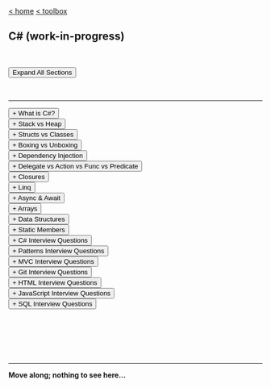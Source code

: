 <div style="display: inline-block;">
<a class="link" href="http://oclipa.github.io/">&lt; home</a>
<a class="link" href="http://oclipa.github.io/toolbox.html">&lt; toolbox</a>
</div> 

## C# (work-in-progress)

&nbsp;

<button type="button" id="toggle-all" value="none">Expand All Sections</button>

&nbsp;

-------------------------------------------------------------------------------------------------------

<div id="intro">  
<button type="button" class="collapsible">+ What is C#?</button>
<div class="content" style="display: none;" markdown="1">

C# is an object-oriented, type-safe, and managed language that is compiled by .Net framework to generate Microsoft Intermediate Language.

</div>
</div>

<div id="memory">
<button type="button" class="collapsible">+ Stack vs Heap</button>
<div class="content" style="display: none;" markdown="1">

### Stack:
  * Contiguous memory.
  * A stack consists of frames; each frame corresponds to a method/function call.  A pointer references the current frame.
  * When a method is called, all of its value-types (and pointers) are stored as a frame which is pushed onto the top of the stack.
  * When the method returns, the frame for that method is popped off the stack (releasing the memory) and the pointer moves down to the next frame (i.e. the calling method).

### Heap:
   * Dynamic memory which can be allocated at will.
   * Can be fragmented since no guarantee which memory will be available at time objects are written.
   * Creating a reference-type objects reserves memory for the objects, plus overhead for the pointer, plus overhead for memory management.
   * When a reference-type objects is no longer referenced from the stack (or another objects), it is available to be garbage collected (which happens on occasion).

</div>
</div>

<div id="structs">  
<button type="button" class="collapsible">+ Structs vs Classes</button>  
<div class="content" style="display: none;" markdown="1">

### Structs:

```csharp
public struct MyStruct
{
    public float number;
    public byte flags;
    public byte index;
}
```
   * Value-type (entire object stored in a single memory location).
   * Supports inheritance.
   * Allocated on the stack (if local to a function) or on the heap (if a class member).
   * Cannot be null (unless Nullable<> is used)
   * Memory overhead is: (total size of fields) + (memory alignment padding)
   * Unless using the `ref` keyword, structs are always copied when passed into functions.
      * When using `ref` the stack address of the value type is passed, rather than a copy of the value type.
   * Once out of scope, memory location is immediately available to be overwritten.
   * Memory is contiguous, so may improve memory access patterns and CPU caching.
  
   * Cons: 
      * Cannot usually have multiple objects reference the same struct; each requires its own copy of the struct.
      * Large structs can be slow to copy, which can impact performance.
      * Boxing a struct (i.e. converting it in an objects) can impact performance

### Classes:

```csharp
public class MyStruct
{
    public float number;
    public byte flags;
    public byte index;
}
```
   * Reference-type (object is referenced by a pointer).
   * Supports inheritance.
   * Allocated on the heap.
   * Can be null (if pointer is not assigned to a memory location)
   * Memory overhead is: (total size of fields) + (8 byte pointer) + (16 byte memory management).
   * References to a class are passed between methods (rather than the class itself).
   * Once out of scope, the memory location is available to be garbage collected (which may not happen immediately).
   * Memory can be fragmented.

  * Cons: 
     * Extra memory overhead (which may not be immediately removed when the objects is no longer referenced)
     * objects require initialization, which can impact performance.
     * Memory fragmentation can lead to slower performance.

</div>
</div>

<div id="boxing">  
<button type="button" class="collapsible">+ Boxing vs Unboxing</button>
<div class="content" style="display: none;" markdown="1">

Boxing is the conversion of a value type to an reference type, or any interface face type implemented by the value type.

Boxing a value type creates an object instance containing the value and stores it on the heap.

e.g. `object o = 100;`

Unboxing is the reverse of this process:

e.g. `int x = (int)o;`

</div>
</div>

<div id="dependency">    
<button type="button" class="collapsible">+ Dependency Injection</button>   
<div class="content" style="display: none;" markdown="1">

* Constructor dependency
* Property dependency
* Method dependency

</div>
</div>

<div id="delegates">   
<button type="button" class="collapsible">+ Delegate vs Action vs Func vs Predicate</button>   
<div class="content" style="display: none;" markdown="1">

**Be sure to also read the section on Closures.**

   * ### Delegate:
      * An older, generic form of Action, Func and Predicate.
      * Nowadays, prefer Action and Func, which are generally less complex and easier to read.
      
```csharp
class Program
{
    public delegate int CalculateIt(int x, in y);

    static void Main(string[] args)
    {
        CalculateIt calc = Add;
        // Prints out "Result = 9"
        Console.WriteLine("Result = " + calc(4, 5));    

        calc = Subtract;
        // Prints out "Result = -1"
        Console.WriteLine("Result = " + calc(1, 2));
    }

    static int Add(int a, in b)
    {
        return a + b;
    }

    static void Subtract(int a, in b)
    {
        return a - b;
    }
}
```
      * TODO: A multicast delegate
      * Nowadays, prefer Action and Func, which are generally less complex and easier to read.

   * ### Action&lt;T&gt;: 
      * Return type must be `void`
      
```csharp
class Program
{
    static void Main(string[] args)
    {
        Action<int, int> calc = Add;
        // Prints out "Result = 9"
        calc(4, 5);           

        calc = Subtract;
        // Prints out "Result = -1"
        calc(4, 5);           

        Action<int, int> anonymousAction = (a, b) => { 
          Console.WriteLine("Result = " + (a + b)); 
        };

        // Prints out "Result = 9"
        anonymousAction.Invoke(4, 5);  
    }

    static void Add(int a, in b)
    {
        Console.WriteLine("Result = " + (a + b));
    }

    static void Subtract(int a, in b)
    {
        Console.WriteLine("Result = " + (a - b));
    }
}
```

   * ### Func&lt;T&gt;:
      * Must return a value

```csharp
class Program
{
    static void Main(string[] args)
    {
        // note: Func<in, in, out>
        Func<int, int, int> calc = Add;
        // Prints out "Result = 9"
        Console.WriteLine("Result = " 
                           + calc(4, 5));    
 
        calc = Subtract;
        // Prints out "Result = -1"
        Console.WriteLine("Result = " 
                            + calc(4, 5));    
        
        Func<int, int, int> anonFunc = 
                 (a, b) => { return a + b; };
                
        // Prints out "Result = 9"
        Console.WriteLine("Result = " 
                    + anonFunc.Invoke(4, 5));    
    }

    static int Add(int a, in b)
    {
        return a + b;
    }
    
    static int Subtract(int a, in b)
    {
        return a - b;
    }
}
```

   * ### Predicate&lt;T&gt;:
      * A special case of Func that only returns a bool.
      
</div>
</div>

<div id="closures">  
<button type="button" class="collapsible">+ Closures</button> 
<div class="content" style="display: none;" markdown="1">

Closures are used to encapsulate variables with the methods that require them.  

There are two basic uses cases:
1. Storing the state of data to be used in a particular method at a later time.
1. Hiding data but leaving it accessible to a particular method.

They are particularly relevant to Delegates (including Action, Func and Predicate), since they mean that the state of arguments can be read at the time they are called, not at the time they are instantiated.  However, this does means that care must be taken to ensure the correct values are applied.  

For example, in the following code the output will be the number 10 ten times, rather than the expected 0 to 9:

```csharp
delegate void Printer();

static void Main()
{
    List<Printer> printers = 
             new List<Printer>();
    
    int i=0;
    for(; i < 10; i++)
    {
        printers.Add(delegate { 
            Console.WriteLine(i); 
        });
    }

    foreach (var printer in printers)
    {
        printer();
    }
}
```
At first glance, the above code would seem to indicate that `i` is incremented for each new delegate added to `printers`, however in practice what happens is that the compiler has associated the delegates with the variable `i` and the runtime will use whatever the value of `i` is at the time the delegate method is called (in the `foreach` loop).

Conceptually, the compiler does something like this:

```csharp
// "replace" the delegate with a closure
// that includes the method and any variables
// if depends on.
class PrinterClosure
{
    public int CurrentI;
    public void Printer() => 
          Console.WriteLine(this.currentI);
}

static void Main()
{
    // "replace" all references to
    // Printer with PrinterClosure
    List<PrinterClosure> printers = 
                new List<PrinterClosure>();
    
    int i=0;
    for(; i < 10; i++)
    {
        // PrinterClosure is assigned a value
        // for i, but doesn't use it here
        printers.Add(
            new PrinterClosure() { i } 
        );
    }

    foreach (PrinterClosure printer in printers)
    {
        // PrinterClosure now picks up the
        // value of i (10)
        printer.CurrentI = i;
        printer.printer();
    }
}
```

To avoid this, the value of `i` should be passed as an argument, rather than as a scoped variable:

```csharp
delegate void Printer(int i);

static void Main()
{
    List<Printer> printers = 
              new List<Printer>();
    
    int i=0;
    for(; i < 10; i++)
    {
        printers.Add(delegate(i) { 
            Console.WriteLine(i); 
        });
    }

    foreach (var printer in printers)
    {
        // prints out 0..9 as expected
        printer();
    }
}
```

In this case, the compiler (again, conceptually) generates a closure similar to the following:

```csharp
class PrinterClosure
{
    // i will be scoped to 
    // the Printer method
    public void Printer(int i) => {
        Console.WriteLine(i);
    };
}
```

</div>
</div>

<div id="linq">  
<button type="button" class="collapsible">+ Linq</button> 
<div class="content" style="display: none;" markdown="1">

Further info: [https://docs.microsoft.com/en-us/dotnet/api/system.linq.enumerable](https://docs.microsoft.com/en-us/dotnet/api/system.linq.enumerable)

### Where

```csharp
IEnumerable<TSource> result = 
    Where<TSource>(
        IEnumerable<TSource>, Func<TSource,Boolean>
    );

var result = source.Where(o => o.Prop == x);
```

### Select

```csharp
IEnumerable<TSource> result = 
    Select<TSource,TResult>(
        IEnumerable<TSource>, Func<TSource,TResult>
    );

var result = source.Select(o => new { 
                     Prop1 = o.Prop1; 
                     Prop2 = o.Prop2 
             });
```

### OrderBy

```csharp
IEnumerable<TSource> result = 
    OrderBy<TSource,TKey>(
        IEnumerable<TSource>, Func<TSource,TKey>
    );

var result = source.OrderBy(o => o.Prop);
```

### OrderByDescending

```csharp
IEnumerable<TSource> result = 
    OrderByDescending<TSource,TKey>(
        IEnumerable<TSource>, Func<TSource,TKey>
    )

var result = source.OrderByDescending(o => o.Prop);
```

### ThenByDescending

```csharp
IEnumerable<TSource> result = 
    OrderBy[...].
    ThenByDescending(
        IEnumerable<TSource>, Func<TSource,TKey>
    );

var result = source.OrderBy(o => o.Prop1).
               ThenByDescending(o => o.Prop2);
```

### Join

```csharp
var result = source1.Join(source2, 
                     o1 => o1.Prop1, 
                     o2 => o2.Prop1, 
                     (o1, o2) => new 
                         {
                             o1.Prop1,
                             o1.Prop2,
                             o2.Prop3,
                             o2.Prop4
                         }
                     );
```

### GroupBy

```csharp
var result = source1.GroupBy(o => o.Prop).
                 Select(grp => new {
                     PropId = grp.Key,
                     PropCount = grp.Count()
                 }
             );
```

### Take

```csharp
// select top 3

var result = source.Where(
                     o => o.Prop == x).
                     Take(3);
```

### Skip

```csharp
// uses a mixture of query syntax and lambda syntax

var result = (from o in source
                where o.Prop1 == x
                orderby o.Prop2
                select o).Skip(2).Take(3);
```

### Single

```csharp
// throws an exception if no elements

var result = source.Single(
                 o => o.Prop == x
             );
```

### SingleOrDefault

```csharp
// returns null if no elements

var result = source.SingleOrDefault(
                 o => o.Prop == x
             );
```

### DefaultIfEmpty

```csharp
// returns a new OClass instance if no elements

var result = source.Where(o => o.Prop == x).
                 DefaultIfEmpty(new OClass()).
                 Single();
```

### Last

```csharp
// First, Last and ElementAt used in same way

var result = source.Where(o => o.Prop == x).
                 OrderBy(o => o.Prop).
                 Last();
```

### SingleOrDefault

```csharp
// returns 0 if no elements

var result = source.Where(o => o.Prop == x).
                 Select(o => o.Prop).
                 SingleOrDefault();
```

### ToArray

```csharp
// uses query syntax

string[] result = (from o in source
                select o.Prop).ToArray();
```

### ToDictionary

```csharp
// uses lambda syntax

Dictionary<int, OClass> result = 
        source.ToDictionary(o => o.IntProp);

// uses a mixture of query syntax and 
// lambda syntax

Dictionary<string, double> result = 
  (from og in
    (from o1 in source1
     join o2 in source2 on o1.Prop equals o2.Prop
     select new { o2.StrProp, o1.DblProp})
      group og by og.StrProp into g
      select g).
        ToDictionary(g => g.Key, 
                     g => g.Max(og => og.DblProp)
        );
```

### ToList

```csharp
// uses query syntax

List<OClass> res = (from o in source
                    where o.Prop > x
                    orderby o.Prop
                   ).ToList();
```

### ToLookup

```sharp
ILookup<int, string> result = 
    source.toLookup(o => 
                    o.IntProp, o.StrProp
    );
```
</div>
</div>

<div> 
<button type="button" class="collapsible">+ Async & Await</button> 
<div class="content" style="display: none;" markdown="1">

If an `async` method calls another method or function using the `await` keyword, the calling method will return instantly at the point `await` is called; any instructions after the `await` will not complete until after the awaited method completes.

In the following example, the output from the program will be null, since `result` will not be initialized until after `Task.Delay(5)` returns, which will not happen until after WriteLine() is called.

```csharp
class Program {
  private static string result;
 
  static void Main() {
    SaySomething();
    Console.WriteLine(result);
  }
 
  static async Task<string> SaySomething() {
    await Task.Delay(5);
    result = "Hello world!";
    return “Something”;
  }
}
```

An alternative approach would be to use `Thread.Sleep(5)`, rather than `Task.Delay(5)`, since this will cause the main thread to block until the `Sleep()` method returns, so that `result` will be initialized before the `SaySomething` method returns.  In this case, the program will return `Hello world!`.
</div>
</div>

<div id="arrays">   
<button type="button" class="collapsible">+ Arrays</button>   
<div class="content" style="display: none;" markdown="1">

See: [Arrays](http://zetcode.com/lang/csharp/arrays/)
And: [Join](https://www.geeksforgeeks.org/c-sharp-join-method-set-1/)  (and Split)

* Jagged Arrays

</div>
</div>

<div>  
<button type="button" class="collapsible">+ Data Structures</button>  
<div class="content" style="display: none;" markdown="1">

Should create a separate page that goes through these in depth

### Array
### ArrayList
### Stack
### Queue
### LinkedList<T> (Doubly-Linked List)
### HashTable
### Dictionary<TKey, TValue>
### SortedSet<T> (Red-Black Tree)

See [here](https://stackoverflow.com/questions/1806511/objects-that-represent-trees).

### Singly-Linked List
### Skip List
### Binary Search Tree
### Cartesian Tree
### B-Tree
### Splay Tree
### AVL Tree
### KD Tree

</div>
</div>

<div id="static"> 
<button type="button" class="collapsible">+ Static Members</button>   
<div class="content" style="display: none;" markdown="1">

See [here](https://www.toptal.com/c-sharp/interview-questions) - see example using TestStatic class

</div>
</div>

<div id="interview-csharp"> 
<button type="button" class="collapsible">+ C# Interview Questions</button>   
<div class="content" style="display: none;" markdown="1">

<div id="interview-encapsulation"> 
  <button type="button" class="collapsible">+ What is Encapsulation?<br/>
    <code class="ex">data + behaviour = class</code>
  </button>   
<div class="content" style="display: none;" markdown="1">

As the name suggestions, Encapsulation is the combination of an objects data and behaviours in a single unit, e.g. a Class.

The benefits of encapsulation are:
1. protection of data
1. control of accessibility
1. reduction of complexity (allows extensibility)
1. improved maintainability (reduces coupling between objects)

</div>
</div>

<div id="interview-inheritance"> 
  <button type="button" class="collapsible">+ What is Inheritance?<br/>
    <code class="ex">
Inheritance is the ability for multiple derived classes with similar features to be treated as objects of a common base class (or interface). 
To prevent inheritance of a class, use 'sealed class'.
To stop inheritance of a virtual or abstract member, use 'sealed override myMember'.
    </code>
  </button>   
<div class="content" style="display: none;" markdown="1">

```cs
using System;

namespace Sandbox
{
    public class Car
    {
        public int Wheels { get { return 4; } }
    }

    public class Audi : Car { }
    public class BMW : Car { }

    class Program
    {
        static void Main(string[] args)
        {
            Car myAudi = new Audi();
            Car myBmw = new BMW();

            Console.WriteLine(myAudi.Wheels); // 4
            Console.WriteLine(myBmw.Wheels); // 4
        }
    }
}
```
  
</div>
</div>

<div id="interview-polymorphism"> 
  <button type="button" class="collapsible">+ What is Polymorphism?<br/>
    <code class="ex">
Polymorphism is the ability for derived classes to override properties of a common base class.
Static = Overloading
Dynamic = Interfaces, Abstract Classes, Virtual Members
   </code>
  </button>   
<div class="content" style="display: none;" markdown="1">

```cs
using System;

namespace Sandbox
{
    public interface IVehicle
    {
        int Wheels { get; }
    }

    public class Car : IVehicle
    {
        public int Wheels { get { return 4; } }
    }

    public class Bike : IVehicle
    {
        public int Wheels { get { return 2; } }
    }

    class Program
    {
        static void Main(string[] args)
        {
            IVehicle myCar = new Car();
            IVehicle myBike = new Bike();

            Console.WriteLine(myCar.Wheels); // 4
            Console.WriteLine(myBike.Wheels); // 2
        }
    }
}
```

</div>
</div>

<div id="interview-abstraction"> 
  <button type="button" class="collapsible">+ What is Abstraction?<br/>
    <code class="ex">
Abstraction hiding internal implementation details by making a class/interface as 'abstract' as possible.
    </code>
  </button>   
<div class="content" style="display: none;" markdown="1">

```cs
using System;

namespace Sandbox
{
    public interface IVehicle
    {
        void Start();
    }

    public class Car : IVehicle
    {
        public void Start() { startEngine(); }
        private void startEngine()
        {
            Console.WriteLine("Brrm brrm");
        }
    }

    public class Bike : IVehicle
    {
        public void Start() { startPeddling(); }
        private void startPeddling()
        {
            Console.WriteLine("Puff puff");
        }
    }

    class Program
    {
        static void Main(string[] args)
        {
            IVehicle myCar = new Car();
            IVehicle myBike = new Bike();

            myCar.Start(); // Brrm Brrm
            myBike.Start(); // Puff puff
        }
    }
}
```
</div>
</div>

<div id="interview-classvsobj"> 
  <button type="button" class="collapsible">+ What is the difference between a Class and an Object?<br/>
    <code class="ex">
Class = Definition of an object.
Object = Instantiation of an class.
    </code>
  </button>   
<div class="content" style="display: none;" markdown="1">

</div>
</div>

<div id="interview-accessmodifiers"> 
  <button type="button" class="collapsible">+ What are Class Access Modifiers?<br/>
    <code class="ex">
public, internal protected, private, protected internal, private protected
    </code>
  </button>   
<div class="content" style="display: none;" markdown="1">

Modifiers are used to provide some control over how the API is used.

* `public` = Accessible anywhere within the project.
* `internal` = Accessible only within the assembly.
* `protected` = Accessible only within the current class and its derived classes.
* `private` = Accessible only within the current class.
* `protected internal` = Accessible anywhere within the assembly, and in any derived classes in the project.
* `private protected` = Accessible within any derived classes in the assembly. 

</div>
</div>

<div id="interview-whilevsfor"> 
  <button type="button" class="collapsible">+ What is the difference between a While and a For loop?<br/>
    <code class="ex">xxxxxxxx</code>
  </button>   
<div class="content" style="display: none;" markdown="1">

</div>
</div>

<div id="interview-dowhilevswhile"> 
  <button type="button" class="collapsible">+ What is the difference between Do-While and a While loop?<br/>
    <code class="ex">xxxxxxxx</code>
  </button>   
<div class="content" style="display: none;" markdown="1">

</div>
</div>

<div id="interview-continuevsbreak"> 
  <button type="button" class="collapsible">+ What is the difference between Continue and Break?<br/>
    <code class="ex">xxxxxxxx</code>
  </button>   
<div class="content" style="display: none;" markdown="1">

</div>
</div>

<div id="interview-abstractvsvirtual"> 
  <button type="button" class="collapsible">+ What is the difference between Abstract and Virtual?<br/>
    <code class="ex">xxxxxxxx</code>
  </button>   
<div class="content" style="display: none;" markdown="1">

</div>
</div>

<div id="interview-partial"> 
  <button type="button" class="collapsible">+ What is a Partial Class?<br/>
    <code class="ex">xxxxxxxx</code>
  </button>   
<div class="content" style="display: none;" markdown="1">

</div>
</div>

<div id="interview-sealed"> 
  <button type="button" class="collapsible">+ What is a Sealed Class?<br/>
    <code class="ex">xxxxxxxx</code>
  </button>   
<div class="content" style="display: none;" markdown="1">

</div>
</div>


<div id="interview-interfacevsabstract"> 
  <button type="button" class="collapsible">+ What is the difference between an Interface and an Abstract Class?<br/>
    <code class="ex">xxxxxxxx</code>
  </button>   
<div class="content" style="display: none;" markdown="1">

</div>
</div>

<div id="interview-accessmodifiers"> 
  <button type="button" class="collapsible">+ What are Interface Access Modifiers?<br/>
    <code class="ex">xxxxxxxx</code>
  </button>   
<div class="content" style="display: none;" markdown="1">

</div>
</div>

<div id="interview-multipleinterfaces"> 
  <button type="button" class="collapsible">+ How can you use multiple Interfaces in a single Class?<br/>
    <code class="ex">xxxxxxxx</code>
  </button>   
<div class="content" style="display: none;" markdown="1">

</div>
</div>

<div id="interview-static"> 
  <button type="button" class="collapsible">+ What is the difference between Static and Non-Static?<br/>
    <code class="ex">xxxxxxxx</code>
  </button>   
<div class="content" style="display: none;" markdown="1">

</div>
</div>

<div id="interview-const"> 
  <button type="button" class="collapsible">+ What is the difference between Const and Read-Only?<br/>
    <code class="ex">xxxxxxxx</code>
  </button>   
<div class="content" style="display: none;" markdown="1">

</div>
</div>

<div id="interview-overload"> 
  <button type="button" class="collapsible">+ What is the difference between Overriding and Overloading?<br/>
    <code class="ex">xxxxxxxx</code>
  </button>   
<div class="content" style="display: none;" markdown="1">

</div>
</div>

<div id="interview-hiding"> 
  <button type="button" class="collapsible">+ How can a method be hidden?<br/>
    <code class="ex">xxxxxxxx</code>
  </button>   
<div class="content" style="display: none;" markdown="1">

</div>
</div>

<div id="interview-privateconstruct"> 
  <button type="button" class="collapsible">+ Why used a Private Constructor?<br/>
    <code class="ex">xxxxxxxx</code>
  </button>   
<div class="content" style="display: none;" markdown="1">

</div>
</div>

<div id="interview-privateconstruct"> 
  <button type="button" class="collapsible">+ Why use a Static Constructor?<br/>
    <code class="ex">xxxxxxxx</code>
  </button>   
<div class="content" style="display: none;" markdown="1">

</div>
</div>

<div id="interview-string"> 
  <button type="button" class="collapsible">+ What is the difference between String and StringBuilder?<br/>
    <code class="ex">xxxxxxxx</code>
  </button>   
<div class="content" style="display: none;" markdown="1">

</div>
</div>

<div id="interview-passbyvalue"> 
  <button type="button" class="collapsible">+ What is Pass By Value?<br/>
    <code class="ex">xxxxxxxx</code>
  </button>   
<div class="content" style="display: none;" markdown="1">

</div>
</div>

<div id="interview-passbyrefeence"> 
  <button type="button" class="collapsible">+ What is Pass By Reference?<br/>
    <code class="ex">xxxxxxxx</code>
  </button>   
<div class="content" style="display: none;" markdown="1">

</div>
</div>

<div id="interview-refvsout"> 
  <button type="button" class="collapsible">+ What is difference between Ref and Out?<br/>
    <code class="ex">xxxxxxxx</code>
  </button>   
<div class="content" style="display: none;" markdown="1">

</div>
</div>

<div id="interview-boxing"> 
  <button type="button" class="collapsible">+ What are Boxing and Unboxing?<br/>
    <code class="ex">xxxxxxxx</code>
  </button>   
<div class="content" style="display: none;" markdown="1">

</div>
</div>

<div id="interview-structvsclass"> 
  <button type="button" class="collapsible">+ What is the difference between Struct and Class?<br/>
    <code class="ex">xxxxxxxx</code>
  </button>   
<div class="content" style="display: none;" markdown="1">

</div>
</div>

<div id="interview-asvsis"> 
  <button type="button" class="collapsible">+ What is the difference between As and Is?<br/>
    <code class="ex">xxxxxxxx</code>
  </button>   
<div class="content" style="display: none;" markdown="1">

</div>
</div>

<div id="interview-exceptions"> 
  <button type="button" class="collapsible">+ What is the difference between Throw Exception and Throw?<br/>
    <code class="ex">xxxxxxxx</code>
  </button>   
<div class="content" style="display: none;" markdown="1">

</div>
</div>

<div id="interview-tryblock"> 
  <button type="button" class="collapsible">+ Can you have a Try Block without a Catch?<br/>
    <code class="ex">xxxxxxxx</code>
  </button>   
<div class="content" style="display: none;" markdown="1">

</div>
</div>

<div id="interview-finally"> 
  <button type="button" class="collapsible">+ Why would you use Finally?<br/>
    <code class="ex">xxxxxxxx</code>
  </button>   
<div class="content" style="display: none;" markdown="1">

</div>
</div>

<div id="interview-attribute"> 
  <button type="button" class="collapsible">+ What is an Attribute?<br/>
    <code class="ex">xxxxxxxx</code>
  </button>   
<div class="content" style="display: none;" markdown="1">

</div>
</div>

<div id="interview-getset"> 
  <button type="button" class="collapsible">+ What are Get and Set?<br/>
    <code class="ex">xxxxxxxx</code>
  </button>   
<div class="content" style="display: none;" markdown="1">

</div>
</div>

<div id="interview-closure"> 
  <button type="button" class="collapsible">+ When would you use a Closure?<br/>
    <code class="ex">xxxxxxxx</code>
  </button>   
<div class="content" style="display: none;" markdown="1">

</div>
</div>

<div id="interview-caching"> 
  <button type="button" class="collapsible">+ What is Caching?<br/>
    <code class="ex">xxxxxxxx</code>
  </button>   
<div class="content" style="display: none;" markdown="1">

</div>
</div>

<div id="interview-genericconstraints"> 
  <button type="button" class="collapsible">+ Can you set Constraints on Generic Classes?<br/>
    <code class="ex">xxxxxxxx</code>
  </button>   
<div class="content" style="display: none;" markdown="1">

</div>
</div>

<div id="interview-extensions"> 
  <button type="button" class="collapsible">+ What are Extension Methods?<br/>
    <code class="ex">xxxxxxxx</code>
  </button>   
<div class="content" style="display: none;" markdown="1">

</div>
</div>

<div id="interview-anontype"> 
  <button type="button" class="collapsible">+ What is an Anonymous Type?<br/>
    <code class="ex">xxxxxxxx</code>
  </button>   
<div class="content" style="display: none;" markdown="1">

</div>
</div>

<div id="interview-dllvsexe"> 
  <button type="button" class="collapsible">+ What is the difference between an EXE and a DLL?<br/>
    <code class="ex">xxxxxxxx</code>
  </button>   
<div class="content" style="display: none;" markdown="1">

</div>
</div>

<div id="interview-gac"> 
  <button type="button" class="collapsible">+ What is the GAC?<br/>
    <code class="ex">xxxxxxxx</code>
  </button>   
<div class="content" style="display: none;" markdown="1">

</div>
</div>

<div id="interview-objpool"> 
  <button type="button" class="collapsible">+ What is an Object Pool?<br/>
    <code class="ex">xxxxxxxx</code>
  </button>   
<div class="content" style="display: none;" markdown="1">

</div>
</div>

<div id="interview-defvsimed"> 
  <button type="button" class="collapsible">+ What is Deferred Execution vs Immediate Execution?<br/>
    <code class="ex">xxxxxxxx</code>
  </button>   
<div class="content" style="display: none;" markdown="1">

</div>
</div>

<div id="interview-stream"> 
  <button type="button" class="collapsible">+ What is a Stream?<br/>
    <code class="ex">xxxxxxxx</code>
  </button>   
<div class="content" style="display: none;" markdown="1">

</div>
</div>

<div id="interview-tddvsddd"> 
  <button type="button" class="collapsible">+ What are TDD and DDD?<br/>
    <code class="ex">xxxxxxxx</code>
  </button>   
<div class="content" style="display: none;" markdown="1">

</div>
</div>

<div id="interview-kiss"> 
  <button type="button" class="collapsible">+ What does KISS mean in OOP?<br/>
    <code class="ex">xxxxxxxx</code>
  </button>   
<div class="content" style="display: none;" markdown="1">

</div>
</div>

<div id="interview-dry"> 
  <button type="button" class="collapsible">+ What does DRY mean in OOP?<br/>
    <code class="ex">xxxxxxxx</code>
  </button>   
<div class="content" style="display: none;" markdown="1">

</div>
</div>

<div id="interview-yagni"> 
  <button type="button" class="collapsible">+ What does YAGNI mean in OOP?<br/>
    <code class="ex">xxxxxxxx</code>
  </button>   
<div class="content" style="display: none;" markdown="1">

</div>
</div>

<div id="interview-tda"> 
  <button type="button" class="collapsible">+ What does TDA mean in OOP?<br/>
    <code class="ex">xxxxxxxx</code>
  </button>   
<div class="content" style="display: none;" markdown="1">

</div>
</div>

<div id="interview-inheritaccessmod"> 
  <button type="button" class="collapsible">+ What are Inheritance Access Modifiers?<br/>
    <code class="ex">xxxxxxxx</code>
  </button>   
<div class="content" style="display: none;" markdown="1">

</div>
</div>

<div id="interview-managed"> 
  <button type="button" class="collapsible">+ What is the difference between Managed and Unmanaged Code?<br/>
    <code class="ex">xxxxxxxx</code>
  </button>   
<div class="content" style="display: none;" markdown="1">

</div>
</div>

<div id="interview-stackvsheap"> 
  <button type="button" class="collapsible">+ What is the difference between the Stack and the Heap?<br/>
    <code class="ex">xxxxxxxx</code>
  </button>   
<div class="content" style="display: none;" markdown="1">

</div>
</div>

<div id="interview-compilation"> 
  <button type="button" class="collapsible">+ How is C# compiled?<br/>
    <code class="ex">xxxxxxxx</code>
  </button>   
<div class="content" style="display: none;" markdown="1">

</div>
</div>

<div id="interview-strongvsweak"> 
  <button type="button" class="collapsible">+ What is the difference between String and Weak Typing?<br/>
    <code class="ex">xxxxxxxx</code>
  </button>   
<div class="content" style="display: none;" markdown="1">

</div>
</div>

<div id="interview-equals"> 
  <button type="button" class="collapsible">+ What is the difference between `Equals()` and `==`?<br/>
    <code class="ex">xxxxxxxx</code>
  </button>   
<div class="content" style="display: none;" markdown="1">

</div>
</div>

<div id="interview-binding"> 
  <button type="button" class="collapsible">+ What is the difference between Early-Binding and Late-Binding?<br/>
    <code class="ex">xxxxxxxx</code>
  </button>   
<div class="content" style="display: none;" markdown="1">

</div>
</div>

<div id="interview-type"> 
  <button type="button" class="collapsible">+ What is the difference between `typeof` and `GetType()`?<br/>
    <code class="ex">xxxxxxxx</code>
  </button>   
<div class="content" style="display: none;" markdown="1">

</div>
</div>

<div id="interview-linq"> 
  <button type="button" class="collapsible">+ What is the difference between LINQ and Stored Procedures?<br/>
    <code class="ex">xxxxxxxx</code>
  </button>   
<div class="content" style="display: none;" markdown="1">

</div>
</div>

<div id="interview-staticthis"> 
  <button type="button" class="collapsible">+ Can you use `this` inside a static method in C#?<br/>
    <code class="ex">xxxxxxxx</code>
  </button>   
<div class="content" style="display: none;" markdown="1">

</div>
</div>

<div id="interview-delegate"> 
  <button type="button" class="collapsible">+ What are Delegates?<br/>
    <code class="ex">xxxxxxxx</code>
  </button>   
<div class="content" style="display: none;" markdown="1">

</div>
</div>

<div id="interview-serialization"> 
  <button type="button" class="collapsible">+ What is the difference between XML and Binary Serialization?<br/>
    <code class="ex">xxxxxxxx</code>
  </button>   
<div class="content" style="display: none;" markdown="1">

</div>
</div>

<div id="interview-genericperf"> 
  <button type="button" class="collapsible">+ How can you improve the Performance of Generic Classes?<br/>
    <code class="ex">xxxxxxxx</code>
  </button>   
<div class="content" style="display: none;" markdown="1">

</div>
</div>

<div id="interview-deadlocksql"> 
  <button type="button" class="collapsible">+ What is the difference between an SQL Deadlock and a C# Deadlock?<br/>
    <code class="ex">xxxxxxxx</code>
  </button>   
<div class="content" style="display: none;" markdown="1">

</div>
</div>

<div id="interview-reflection"> 
  <button type="button" class="collapsible">+ What is Reflection?<br/>
    <code class="ex">xxxxxxxx</code>
  </button>   
<div class="content" style="display: none;" markdown="1">

</div>
</div>

<div id="interview-yield"> 
  <button type="button" class="collapsible">+ What does `yield return` do?<br/>
    <code class="ex">xxxxxxxx</code>
  </button>   
<div class="content" style="display: none;" markdown="1">

</div>
</div>

<div id="interview-list"> 
  <button type="button" class="collapsible">+ What are some common List Interfaces?<br/>
    <code class="ex">xxxxxxxx</code>
  </button>   
<div class="content" style="display: none;" markdown="1">

</div>
</div>

<div id="interview-enumerable"> 
  <button type="button" class="collapsible">+ What is the difference between IEnumerable and IQueryable?<br/>
    <code class="ex">xxxxxxxx</code>
  </button>   
<div class="content" style="display: none;" markdown="1">

</div>
</div>

<div id="interview-threadvsprocess"> 
  <button type="button" class="collapsible">+ What is the difference between a Thread and a Process?<br/>
    <code class="ex">xxxxxxxx</code>
  </button>   
<div class="content" style="display: none;" markdown="1">

</div>
</div>

<div id="interview-deadlocks"> 
  <button type="button" class="collapsible">+ How are Deadlocks handled in Multithreaded Processes?<br/>
    <code class="ex">xxxxxxxx</code>
  </button>   
<div class="content" style="display: none;" markdown="1">

</div>
</div>

<div id="interview-threads"> 
  <button type="button" class="collapsible">+ How are Threads managed?<br/>
    <code class="ex">xxxxxxxx</code>
  </button>   
<div class="content" style="display: none;" markdown="1">

</div>
</div>

<div id="interview-interprocess"> 
  <button type="button" class="collapsible">+ How can you send data between Processes?<br/>
    <code class="ex">xxxxxxxx</code>
  </button>   
<div class="content" style="display: none;" markdown="1">

</div>
</div>

<div id="interview-threadstates"> 
  <button type="button" class="collapsible">+ What states can a Thread have?<br/>
    <code class="ex">xxxxxxxx</code>
  </button>   
<div class="content" style="display: none;" markdown="1">

</div>
</div>

<div id="interview-solid"> 
  <button type="button" class="collapsible">+ What are the SOLID Principles?<br/>
    <code class="ex">xxxxxxxx</code>
  </button>   
<div class="content" style="display: none;" markdown="1">

</div>
</div>

<div id="interview-srp"> 
  <button type="button" class="collapsible">+ What is the SRP SOLID Principle?<br/>
    <code class="ex">xxxxxxxx</code>
  </button>   
<div class="content" style="display: none;" markdown="1">

</div>
</div>

<div id="interview-ocp"> 
  <button type="button" class="collapsible">+ What is the OCP SOLID Principle?<br/>
    <code class="ex">xxxxxxxx</code>
  </button>   
<div class="content" style="display: none;" markdown="1">

</div>
</div>

<div id="interview-lsp"> 
  <button type="button" class="collapsible">+ What is the LSP SOLID Principle?<br/>
    <code class="ex">xxxxxxxx</code>
  </button>   
<div class="content" style="display: none;" markdown="1">

</div>
</div>

<div id="interview-isp"> 
  <button type="button" class="collapsible">+ What is the ISP SOLID Principle?<br/>
    <code class="ex">xxxxxxxx</code>
  </button>   
<div class="content" style="display: none;" markdown="1">

</div>
</div>

<div id="interview-isp"> 
  <button type="button" class="collapsible">+ What is the DIP SOLID Principle?<br/>
    <code class="ex">xxxxxxxx</code>
  </button>   
<div class="content" style="display: none;" markdown="1">

</div>
</div>

<div id="interview-di"> 
  <button type="button" class="collapsible">+ What is Dependency Injection (DI)?<br/>
    <code class="ex">xxxxxxxx</code>
  </button>   
<div class="content" style="display: none;" markdown="1">

</div>
</div>

<div id="interview-ioc"> 
  <button type="button" class="collapsible">+ What is Inversion Of Control (IoC)?<br/>
    <code class="ex">xxxxxxxx</code>
  </button>   
<div class="content" style="display: none;" markdown="1">

</div>
</div>

<div id="interview-dispose"> 
  <button type="button" class="collapsible">+ What is the difference between Dispose and Finalize?<br/>
    <code class="ex">xxxxxxxx</code>
  </button>   
<div class="content" style="display: none;" markdown="1">

</div>
</div>

<div id="interview-gc"> 
  <button type="button" class="collapsible">+ How does Garbage Collection work?<br/>
    <code class="ex">xxxxxxxx</code>
  </button>   
<div class="content" style="display: none;" markdown="1">

</div>
</div>

<div id="interview-querycomp"> 
  <button type="button" class="collapsible">+ What is Query Comprehension/Syntax?<br/>
    <code class="ex">xxxxxxxx</code>
  </button>   
<div class="content" style="display: none;" markdown="1">

</div>
</div>

<div id="interview-covar"> 
  <button type="button" class="collapsible">+ In Generics, what is the difference between Covariance and Contravariance?<br/>
    <code class="ex">xxxxxxxx</code>
  </button>   
<div class="content" style="display: none;" markdown="1">

</div>
</div>

<div id="interview-remoting"> 
  <button type="button" class="collapsible">+ What is .NET Remoting?<br/>
    <code class="ex">xxxxxxxx</code>
  </button>   
<div class="content" style="display: none;" markdown="1">

(include comment about preference for WCF)

</div>
</div>

<div id="interview-assemblyload"> 
  <button type="button" class="collapsible">+ When would you use `Assembly.LoadFrom()` or `Assembly.LoadslFile()`?<br/>
    <code class="ex">xxxxxxxx</code>
  </button>   
<div class="content" style="display: none;" markdown="1">

</div>
</div>

<div id="interview-strongnaming"> 
  <button type="button" class="collapsible">+ What are the benefits of Strongly Named Assemblies?<br/>
    <code class="ex">xxxxxxxx</code>
  </button>   
<div class="content" style="display: none;" markdown="1">

</div>
</div>

<div id="interview-expressiontrees"> 
  <button type="button" class="collapsible">+ What are Expression Trees?<br/>
    <code class="ex">xxxxxxxx</code>
  </button>   
<div class="content" style="display: none;" markdown="1">

</div>
</div>

<div id="interview-cicd"> 
  <button type="button" class="collapsible">+ What is CI/CD?<br/>
    <code class="ex">xxxxxxxx</code>
  </button>   
<div class="content" style="display: none;" markdown="1">

</div>
</div>

<div id="interview-cloud"> 
  <button type="button" class="collapsible">+ What are differences between Cloud and On-Premise?<br/>
    <code class="ex">xxxxxxxx</code>
  </button>   
<div class="content" style="display: none;" markdown="1">

</div>
</div>

<div id="interview-threadparams"> 
  <button type="button" class="collapsible">+ Can a Thread have Parameters?<br/>
    <code class="ex">xxxxxxxx</code>
  </button>   
<div class="content" style="display: none;" markdown="1">

</div>
</div>

<div id="interview-overloadgeneric"> 
  <button type="button" class="collapsible">+ Can you overload a Generic Method?<br/>
    <code class="ex">xxxxxxxx</code>
  </button>   
<div class="content" style="display: none;" markdown="1">

</div>
</div>

<div id="interview-stopthread"> 
  <button type="button" class="collapsible">+ How can you Stop a Thread?<br/>
    <code class="ex">xxxxxxxx</code>
  </button>   
<div class="content" style="display: none;" markdown="1">

</div>
</div>

</div>
</div>

<div id="interview-patterns"> 
<button type="button" class="collapsible">+ Patterns Interview Questions</button>   
<div class="content" style="display: none;" markdown="1">
 
<div id="interview-builder"> 
  <button type="button" class="collapsible">+ What is the Builder Pattern?<br/>
    <code class="ex">xxxxxxxx</code>
  </button>   
<div class="content" style="display: none;" markdown="1">

</div>
</div>
 
<div id="interview-builder"> 
  <button type="button" class="collapsible">+ What is the Factory Pattern?<br/>
    <code class="ex">xxxxxxxx</code>
  </button>   
<div class="content" style="display: none;" markdown="1">

(see page 160)

</div>
</div>
  
<div id="interview-decorator"> 
  <button type="button" class="collapsible">+ What is the Decorator Pattern?<br/>
    <code class="ex">xxxxxxxx</code>
  </button>   
<div class="content" style="display: none;" markdown="1">

</div>
</div>

<div id="interview-chainofreponse"> 
  <button type="button" class="collapsible">+ What is the Chain of Responsibility Pattern?<br/>
    <code class="ex">xxxxxxxx</code>
  </button>   
<div class="content" style="display: none;" markdown="1">

(see page 158)

</div>
</div>

<div id="interview-adapter"> 
  <button type="button" class="collapsible">+ What is the Adapter Pattern?<br/>
    <code class="ex">xxxxxxxx</code>
  </button>   
<div class="content" style="display: none;" markdown="1">

</div>
</div>
 
<div id="interview-iterator"> 
  <button type="button" class="collapsible">+ What is the Iterator Pattern?<br/>
    <code class="ex">xxxxxxxx</code>
  </button>   
<div class="content" style="display: none;" markdown="1">

</div>
</div>
 
<div id="interview-nullobject"> 
  <button type="button" class="collapsible">+ What is the NullObject Pattern?<br/>
    <code class="ex">xxxxxxxx</code>
  </button>   
<div class="content" style="display: none;" markdown="1">

</div>
</div>
 
<div id="interview-visitor"> 
  <button type="button" class="collapsible">+ What is the Visitor Pattern?<br/>
    <code class="ex">xxxxxxxx</code>
  </button>   
<div class="content" style="display: none;" markdown="1">

</div>
</div>


</div>
</div>

<div id="interview-mvc"> 
<button type="button" class="collapsible">+ MVC Interview Questions</button>   
<div class="content" style="display: none;" markdown="1">
 
<div id="interview-getvspost"> 
  <button type="button" class="collapsible">+ What is the difference between GET and POST?<br/>
    <code class="ex">xxxxxxxx</code>
  </button>   
<div class="content" style="display: none;" markdown="1">

</div>
</div>

<div id="interview-controller"> 
  <button type="button" class="collapsible">+ In MVC, what is a Controller?<br/>
    <code class="ex">xxxxxxxx</code>
  </button>   
<div class="content" style="display: none;" markdown="1">

</div>
</div>

<div id="interview-requestflow"> 
  <button type="button" class="collapsible">+ In MVC, what is the Request Flow?<br/>
    <code class="ex">xxxxxxxx</code>
  </button>   
<div class="content" style="display: none;" markdown="1">

</div>
</div>

<div id="interview-mvcdesc"> 
  <button type="button" class="collapsible">+ What is MVC?<br/>
    <code class="ex">xxxxxxxx</code>
  </button>   
<div class="content" style="display: none;" markdown="1">

</div>
</div>

<div id="interview-viewvssession"> 
  <button type="button" class="collapsible">+ What is the difference between ViewState and SessionState?<br/>
    <code class="ex">xxxxxxxx</code>
  </button>   
<div class="content" style="display: none;" markdown="1">

</div>
</div>

<div id="interview-xsd"> 
  <button type="button" class="collapsible">+ What is an XSD file?<br/>
    <code class="ex">xxxxxxxx</code>
  </button>   
<div class="content" style="display: none;" markdown="1">

</div>
</div>

<div id="interview-xml"> 
  <button type="button" class="collapsible">+ What is the difference between an XML Fragment and an XML Document?<br/>
    <code class="ex">xxxxxxxx</code>
  </button>   
<div class="content" style="display: none;" markdown="1">

</div>
</div>

<div id="interview-cors"> 
  <button type="button" class="collapsible">+ What is CORS?<br/>
    <code class="ex">xxxxxxxx</code>
  </button>   
<div class="content" style="display: none;" markdown="1">

</div>
</div>

</div>
</div>

<div id="interview-git"> 
<button type="button" class="collapsible">+ Git Interview Questions</button>   
<div class="content" style="display: none;" markdown="1">
 
<div id="interview-gitreset"> 
  <button type="button" class="collapsible">+ What does `git reset` do?<br/>
    <code class="ex">xxxxxxxx</code>
  </button>   
<div class="content" style="display: none;" markdown="1">

</div>
</div>

<div id="interview-gitpush"> 
  <button type="button" class="collapsible">+ What does `git push origin master` do?<br/>
    <code class="ex">xxxxxxxx</code>
  </button>   
<div class="content" style="display: none;" markdown="1">

</div>
</div>

</div>
</div>

<div id="interview-html"> 
<button type="button" class="collapsible">+ HTML Interview Questions</button>   
<div class="content" style="display: none;" markdown="1">
 
<div id="interview-divspan"> 
  <button type="button" class="collapsible">+ What is the difference between Div and Span?<br/>
    <code class="ex">xxxxxxxx</code>
  </button>   
<div class="content" style="display: none;" markdown="1">

</div>
</div>

<div id="interview-htmlvscss"> 
  <button type="button" class="collapsible">+ Why is it a good idea to split HTML and CSS?<br/>
    <code class="ex">xxxxxxxx</code>
  </button>   
<div class="content" style="display: none;" markdown="1">

</div>
</div>

<div id="interview-classvsid"> 
  <button type="button" class="collapsible">+ What is the difference between Classes and Ids?<br/>
    <code class="ex">xxxxxxxx</code>
  </button>   
<div class="content" style="display: none;" markdown="1">

</div>
</div>

<div id="interview-marginvspadding"> 
  <button type="button" class="collapsible">+ What is the difference between Margin and Padding?<br/>
    <code class="ex">xxxxxxxx</code>
  </button>   
<div class="content" style="display: none;" markdown="1">

</div>
</div>

<div id="interview-hyperlinks"> 
  <button type="button" class="collapsible">+ To which elements can a hyperlink be applied?<br/>
    <code class="ex">xxxxxxxx</code>
  </button>   
<div class="content" style="display: none;" markdown="1">

</div>
</div>

<div id="interview-doctype"> 
  <button type="button" class="collapsible">+ What is the significant of a DocType?<br/>
    <code class="ex">xxxxxxxx</code>
  </button>   
<div class="content" style="display: none;" markdown="1">

</div>
</div>

</div>
</div>

<div id="interview-js"> 
<button type="button" class="collapsible">+ JavaScript Interview Questions</button>   
<div class="content" style="display: none;" markdown="1">
 
<div id="interview-sessionvslocal"> 
  <button type="button" class="collapsible">+ What is the difference between Session Storage and Local Storage?<br/>
    <code class="ex">xxxxxxxx</code>
  </button>   
<div class="content" style="display: none;" markdown="1">

</div>
</div>

<div id="interview-strict"> 
  <button type="button" class="collapsible">+ What does Strict mean?<br/>
    <code class="ex">xxxxxxxx</code>
  </button>   
<div class="content" style="display: none;" markdown="1">

</div>
</div>

<div id="interview-nan"> 
  <button type="button" class="collapsible">+ What does NaN mean?<br/>
    <code class="ex">xxxxxxxx</code>
  </button>   
<div class="content" style="display: none;" markdown="1">

</div>
</div>

<div id="interview-timers"> 
  <button type="button" class="collapsible">+ How do Timers work?<br/>
    <code class="ex">xxxxxxxx</code>
  </button>   
<div class="content" style="display: none;" markdown="1">

</div>
</div>

<div id="interview-timers"> 
  <button type="button" class="collapsible">+ How can you enumerate data types?<br/>
    <code class="ex">xxxxxxxx</code>
  </button>   
<div class="content" style="display: none;" markdown="1">

</div>
</div>

<div id="interview-eventbubble"> 
  <button type="button" class="collapsible">+ How do you define Event Bubbling?<br/>
    <code class="ex">xxxxxxxx</code>
  </button>   
<div class="content" style="display: none;" markdown="1">

</div>
</div>

<div id="interview-eventbubble"> 
  <button type="button" class="collapsible">+ How do you define Event Bubbling?<br/>
    <code class="ex">xxxxxxxx</code>
  </button>   
<div class="content" style="display: none;" markdown="1">

</div>
</div>

<div id="interview-typescript"> 
  <button type="button" class="collapsible">+ What is the difference between TypeScript and JavaScript?<br/>
    <code class="ex">xxxxxxxx</code>
  </button>   
<div class="content" style="display: none;" markdown="1">

</div>
</div>

<div id="interview-casesensitive"> 
  <button type="button" class="collapsible">+ Is JavaScript Case Sensitive?<br/>
    <code class="ex">xxxxxxxx</code>
  </button>   
<div class="content" style="display: none;" markdown="1">

</div>
</div>

<div id="interview-objinheritance"> 
  <button type="button" class="collapsible">+ How does Object Inheritance work in JavaScript?<br/>
    <code class="ex">xxxxxxxx</code>
  </button>   
<div class="content" style="display: none;" markdown="1">

</div>
</div>

<div id="interview-this"> 
  <button type="button" class="collapsible">+ How does the `this` keyword work in JavaScript?<br/>
    <code class="ex">xxxxxxxx</code>
  </button>   
<div class="content" style="display: none;" markdown="1">

(also include notes from section on page 139, related to arrow functions)

</div>
</div>

<div id="interview-ajax"> 
  <button type="button" class="collapsible">+ What is Ajax?<br/>
    <code class="ex">xxxxxxxx</code>
  </button>   
<div class="content" style="display: none;" markdown="1">

</div>
</div>

<div id="interview-privatemembers"> 
  <button type="button" class="collapsible">+ Can you have private members in JavaScript?<br/>
    <code class="ex">xxxxxxxx</code>
  </button>   
<div class="content" style="display: none;" markdown="1">

(add notes from page 142, regarding true private methods)

</div>
</div>

<div id="interview-errors"> 
  <button type="button" class="collapsible">+ What are some types of JavaScript errors?<br/>
    <code class="ex">xxxxxxxx</code>
  </button>   
<div class="content" style="display: none;" markdown="1">

</div>
</div>

<div id="interview-arrays"> 
  <button type="button" class="collapsible">+ How can you empty an array?<br/>
    <code class="ex">xxxxxxxx</code>
  </button>   
<div class="content" style="display: none;" markdown="1">

</div>
</div>

<div id="interview-hoisting"> 
  <button type="button" class="collapsible">+ What is Function Hoisting?<br/>
    <code class="ex">xxxxxxxx</code>
  </button>   
<div class="content" style="display: none;" markdown="1">

</div>
</div>

<div id="interview-deferred"> 
  <button type="button" class="collapsible">+ What is the Deferred Attribute?<br/>
    <code class="ex">xxxxxxxx</code>
  </button>   
<div class="content" style="display: none;" markdown="1">

</div>
</div>

<div id="interview-async"> 
  <button type="button" class="collapsible">+ What is the Async Attribute?<br/>
    <code class="ex">xxxxxxxx</code>
  </button>   
<div class="content" style="display: none;" markdown="1">

</div>
</div>

<div id="interview-innerhtml"> 
  <button type="button" class="collapsible">+ What does `.innerHTML()` do?<br/>
    <code class="ex">xxxxxxxx</code>
  </button>   
<div class="content" style="display: none;" markdown="1">

</div>
</div>

<div id="interview-appendchild"> 
  <button type="button" class="collapsible">+ What does `.appendChild()` do?<br/>
    <code class="ex">xxxxxxxx</code>
  </button>   
<div class="content" style="display: none;" markdown="1">

</div>
</div>

<div id="interview-eval"> 
  <button type="button" class="collapsible">+ What does `.eval()` do?<br/>
    <code class="ex">xxxxxxxx</code>
  </button>   
<div class="content" style="display: none;" markdown="1">

</div>
</div>

<div id="interview-hidecode"> 
  <button type="button" class="collapsible">+ How can you hide code?<br/>
    <code class="ex">xxxxxxxx</code>
  </button>   
<div class="content" style="display: none;" markdown="1">

</div>
</div>

</div>
</div>

<div id="interview-js"> 
<button type="button" class="collapsible">+ SQL Interview Questions</button>   
<div class="content" style="display: none;" markdown="1">

<div id="interview-sqlcommands"> 
  <button type="button" class="collapsible">+ What are common SQL commands?<br/>
    <code class="ex">xxxxxxxx</code>
  </button>   
<div class="content" style="display: none;" markdown="1">

</div>
</div>

<div id="interview-sqlorder"> 
  <button type="button" class="collapsible">+ In what order should SQL commands be used?<br/>
    <code class="ex">xxxxxxxx</code>
  </button>   
<div class="content" style="display: none;" markdown="1">

</div>
</div>

<div id="interview-sqljoin"> 
  <button type="button" class="collapsible">+ What are the different types of Join?<br/>
    <code class="ex">xxxxxxxx</code>
  </button>   
<div class="content" style="display: none;" markdown="1">

</div>
</div>

<div id="interview-sqlcursor"> 
  <button type="button" class="collapsible">+ What is the SQL Cursor?<br/>
    <code class="ex">xxxxxxxx</code>
  </button>   
<div class="content" style="display: none;" markdown="1">

</div>
</div>

<div id="interview-frag"> 
  <button type="button" class="collapsible">+ What is Index Fragmentation?<br/>
    <code class="ex">xxxxxxxx</code>
  </button>   
<div class="content" style="display: none;" markdown="1">

</div>
</div>

</div>
</div>

&nbsp;

&nbsp;

&nbsp;

-------------------------------------------------------------------------------------------------------

**Move along; nothing to see here...**

<script type="text/javascript">

    const loadCSS = (filename) => { 

       const file = document.createElement("link");
       file.setAttribute("rel", "stylesheet");
       file.setAttribute("type", "text/css");
       file.setAttribute("href", filename);
       document.head.appendChild(file);
    };

    const loadJS = (filename) => { 

       const file = document.createElement("script");
       file.setAttribute("type", "text/javascript");
       file.setAttribute("src", filename);
       document.head.appendChild(file);
    };
   
    //just call a function to load your CSS
    //this path should be relative your HTML location
    loadCSS("../collapse.css");
    loadJS("../collapse.js");

</script>
